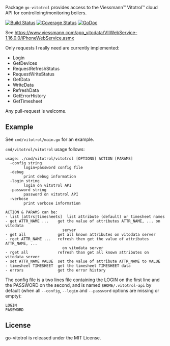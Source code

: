 Package `go-vitotrol` provides access to the Viessmann™
Vitotrol™ cloud API for controlloing/monitoring boilers.

[![Build Status](https://travis-ci.org/maxatome/go-vitotrol.svg)](https://travis-ci.org/maxatome/go-vitotrol)
[![Coverage Status](https://coveralls.io/repos/github/maxatome/go-vitotrol/badge.svg?branch=master)](https://coveralls.io/github/maxatome/go-vitotrol?branch=master)
[![GoDoc](https://godoc.org/github.com/maxatome/go-vitotrol?status.svg)](https://godoc.org/github.com/maxatome/go-vitotrol)

See https://www.viessmann.com/app_vitodata/VIIWebService-1.16.0.0/iPhoneWebService.asmx

Only requests I really need are currently implemented:
- Login
- GetDevices
- RequestRefreshStatus
- RequestWriteStatus
- GetData
- WriteData
- RefreshData
- GetErrorHistory
- GetTimesheet

Any pull-request is welcome.

## Example

See `cmd/vitotrol/main.go` for an example.

`cmd/vitotrol/vitotrol` usage follows:

```
usage: ./cmd/vitotrol/vitotrol [OPTIONS] ACTION [PARAMS]
  -config string
    	login+password config file
  -debug
    	print debug information
  -login string
    	login on vitotrol API
  -password string
    	password on vitotrol API
  -verbose
    	print verbose information

ACTION & PARAMS can be:
- list [attrs|timesheets]  list attribute (default) or timesheet names
- get ATTR_NAME ...    get the value of attributes ATTR_NAME, ... on vitodata
                         server
- get all              get all known attributes on vitodata server
- rget ATTR_NAME ...   refresh then get the value of attributes ATTR_NAME, ...
                         on vitodata server
- rget all             refresh than get all known attributes on vitodata server
- set ATTR_NAME VALUE  set the value of attribute ATTR_NAME to VALUE
- timesheet TIMESHEET  get the timesheet TIMESHEET data
- errors               get the error history
```

The config file is a two lines file containing the LOGIN on the first
line and the PASSWORD on the second, and is named
`$HOME/.vitotrol-api` by default (when all `--config`, `--login` and
`--password` options are missing or empty):

```
LOGIN
PASSWORD
```

## License

go-vitotrol is released under the MIT License.
